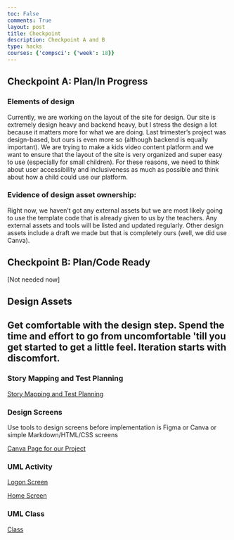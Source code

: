 ```yaml
---
toc: False
comments: True
layout: post
title: Checkpoint
description: Checkpoint A and B
type: hacks
courses: {'compsci': {'week': 18}}
---
```


## Checkpoint A: Plan/In Progress


### Elements of design

Currently, we are working on the layout of the site for design. Our site is extremely design heavy and backend heavy, but I stress the design a lot because it matters more for what we are doing. Last trimester’s project was design-based, but ours is even more so (although backend is equally important). We are trying to make a kids video content platform and we want to ensure that the layout of the site is very organized and super easy to use (especially for small children). For these reasons, we need to think about user accessibility and inclusiveness as much as possible and think about how a child could use our platform.


### Evidence of design asset ownership:

Right now, we haven’t got any external assets but we are most likely going to use the template code that is already given to us by the teachers. Any external assets and tools will be listed and updated regularly. Other design assets include a draft we made but that is completely ours (well, we did use Canva).


## Checkpoint B: Plan/Code Ready

[Not needed now]


## Design Assets


## Get comfortable with the design step. Spend the time and effort to go from uncomfortable 'till you get started to get a little feel. Iteration starts with discomfort.


### Story Mapping and Test Planning

[Story Mapping and Test Planning](https://drive.google.com/file/d/1uhuIgZjCksR4ZZorlarzBp0rUJZOfUlY/view?usp=sharing)


### Design Screens

Use tools to design screens before implementation is Figma or Canva or simple Markdown/HTML/CSS screens

[Canva Page for our Project](https://www.canva.com/design/DAF5n0Wk93c/CLlKk9TaLgKAAflz9d3IZw/edit?utm_content=DAF5n0Wk93c&utm_campaign=designshare&utm_medium=link2&utm_source=sharebutton)


### UML Activity

[Logon Screen](https://drive.google.com/file/d/1oSfXyq8nOWYmB5_yr00Yex9Lmu33NLxb/view?usp=sharing)

[Home Screen](https://drive.google.com/file/d/1vl2PfYRHH5vK03-YYBqr1fMzozxanw2L/view?usp=sharing)


### UML Class

[Class](https://drive.google.com/file/d/1_dzOH3soRZ8dO152b4kDK9VckQfWCwLR/view?usp=sharing)

